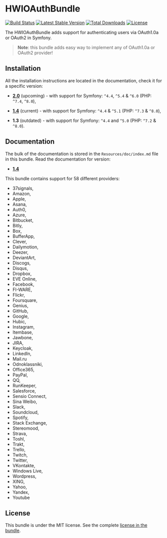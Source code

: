 # HWIOAuthBundle

[![Build Status](https://github.com/hwi/HWIOAuthBundle/workflows/CI/badge.svg?branch=1.4)](https://github.com/hwi/HWIOAuthBundle/actions?query=workflow%3ACI) [![Latest Stable Version](https://poser.pugx.org/hwi/oauth-bundle/v/stable.svg)](https://packagist.org/packages/hwi/oauth-bundle) [![Total Downloads](https://poser.pugx.org/hwi/oauth-bundle/downloads.svg)](https://packagist.org/packages/hwi/oauth-bundle) [![License](https://poser.pugx.org/hwi/oauth-bundle/license.svg)](https://packagist.org/packages/hwi/oauth-bundle)

The HWIOAuthBundle adds support for authenticating users via OAuth1.0a or OAuth2 in Symfony.

> **Note**: this bundle adds easy way to implement any of OAuth1.0a or OAuth2 provider!

## Installation

All the installation instructions are located in the documentation, check it for a specific version:

- [**2.0**](https://github.com/hwi/HWIOAuthBundle/blob/master/docs/1-setting_up_the_bundle.md) (upcoming) - with support for Symfony: `^4.4`, `^5.4` & `^6.0` (PHP: `^7.4`, `^8.0`),

- [**1.4**](https://github.com/hwi/HWIOAuthBundle/blob/1.4/Resources/doc/1-setting_up_the_bundle.md) (current) - with support for Symfony: `^4.4` & `^5.1` (PHP: `^7.3` & `^8.0`),

- **1.3** (outdated) - with support for Symfony: `^4.4` and `^5.0` (PHP: `^7.2` & `^8.0`).

## Documentation

The bulk of the documentation is stored in the `Resources/doc/index.md`
file in this bundle. Read the documentation for version:

- [**1.4**](https://github.com/hwi/HWIOAuthBundle/blob/1.4/docs/index.md)

This bundle contains support for 58 different providers:

- 37signals,
- Amazon,
- Apple,
- Asana,
- Auth0,
- Azure,
- Bitbucket,
- Bitly,
- Box,
- BufferApp,
- Clever,
- Dailymotion,
- Deezer,
- DeviantArt,
- Discogs,
- Disqus,
- Dropbox,
- EVE Online,
- Facebook,
- FI-WARE,
- Flickr,
- Foursquare,
- Genius,
- GitHub,
- Google,
- Hubic,
- Instagram,
- Itembase,
- Jawbone,
- JIRA,
- Keycloak,
- LinkedIn,
- Mail.ru
- Odnoklassniki,
- Office365,
- PayPal,
- QQ,
- RunKeeper,
- Salesforce,
- Sensio Connect,
- Sina Weibo,
- Slack,
- Soundcloud,
- Spotify,
- Stack Exchange,
- Stereomood,
- Strava,
- Toshl,
- Trakt,
- Trello,
- Twitch,
- Twitter,
- VKontakte,
- Windows Live,
- Wordpress,
- XING,
- Yahoo,
- Yandex,
- Youtube

## License

This bundle is under the MIT license. See the complete [license in the bundle](https://github.com/hwi/HWIOAuthBundle/blob/master/LICENSE).
